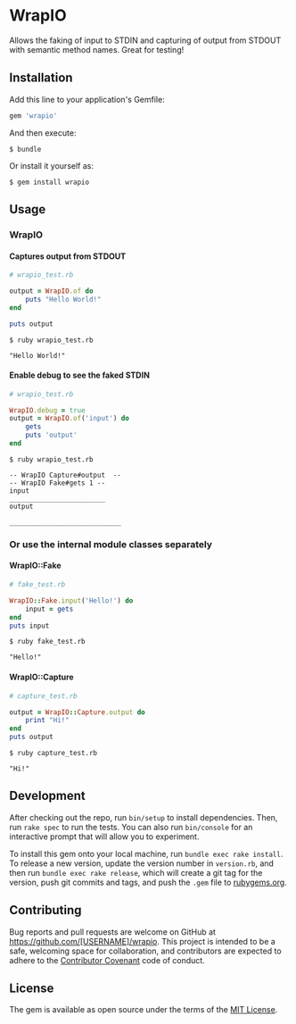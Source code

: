 # WrapIO

Allows the faking of input to STDIN and capturing of output from STDOUT with semantic method names. Great for testing!

## Installation

Add this line to your application's Gemfile:

```ruby
gem 'wrapio'
```

And then execute:

    $ bundle

Or install it yourself as:

    $ gem install wrapio

## Usage

### WrapIO
#### Captures output from STDOUT

```ruby
# wrapio_test.rb

output = WrapIO.of do
	puts "Hello World!"
end

puts output
```

```
$ ruby wrapio_test.rb

"Hello World!"
```

#### Enable debug to see the faked STDIN

```ruby
# wrapio_test.rb

WrapIO.debug = true
output = WrapIO.of('input') do
	gets
	puts 'output'
end
```

```
$ ruby wrapio_test.rb

-- WrapIO Capture#output  --
-- WrapIO Fake#gets 1 --
input
________________________
output

____________________________
```

### Or use the internal module classes separately

#### WrapIO::Fake

```ruby
# fake_test.rb

WrapIO::Fake.input('Hello!') do
	input = gets
end
puts input
```

```
$ ruby fake_test.rb

"Hello!"
```

#### WrapIO::Capture

```ruby
# capture_test.rb

output = WrapIO::Capture.output do
	print "Hi!"
end
puts output
```

```
$ ruby capture_test.rb

"Hi!"
```

## Development

After checking out the repo, run `bin/setup` to install dependencies. Then, run `rake spec` to run the tests. You can also run `bin/console` for an interactive prompt that will allow you to experiment.

To install this gem onto your local machine, run `bundle exec rake install`. To release a new version, update the version number in `version.rb`, and then run `bundle exec rake release`, which will create a git tag for the version, push git commits and tags, and push the `.gem` file to [rubygems.org](https://rubygems.org).

## Contributing

Bug reports and pull requests are welcome on GitHub at https://github.com/[USERNAME]/wrapio. This project is intended to be a safe, welcoming space for collaboration, and contributors are expected to adhere to the [Contributor Covenant](contributor-covenant.org) code of conduct.


## License

The gem is available as open source under the terms of the [MIT License](http://opensource.org/licenses/MIT).

